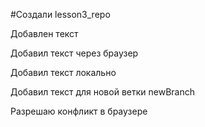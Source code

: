 ﻿#Создали lesson3_repo

Добавлен текст

Добавил текст через браузер

Добавил текст локально

Добавил текст для новой ветки newBranch

Разрешаю конфликт в браузере
